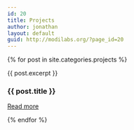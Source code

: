 ```yaml
---
id: 20
title: Projects
author: jonathan
layout: default
guid: http://modilabs.org/?page_id=20
---
```


{% for post in site.categories.projects %}
<div class="row-fluid projects">
    <div class="col-sm-12">
        {{ post.excerpt }}
    </div>
    <div class="col-sm-12 projects-details">
        <h3>{{ post.title }}</h3>
        <p><a href="{{ post.url | prepend: site.baseurl }}">Read more</a></p>
    </div>
</div>
{% endfor %}